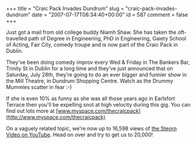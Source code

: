 +++
title = "Craic Pack Invades Dundrum"
slug = "craic-pack-invades-dundrum"
date = "2007-07-17T08:34:40+00:00"
id = 587
comment = false
+++

Just got a mail from old college buddy Niamh Shaw. She has taken the oft-travelled path of Degree in Engineering, PhD in Engineering, Gaiety School of Acting, Fair City, comedy troupe and is now part of the Craic Pack in Dublin.

They've been doing comedy improv every Wed & Friday in The Bankers Bar, Trinity St in Dublin for a long time and they've just announced that on Saturday, July 28th, they’re going to do an ever bigger and funnier show in the Mill Theatre, in Dundrum Shopping Centre. Watch as the Drummy Mummies scatter in fear :-)

If she is even 10% as funny as she was all those years ago in Earlsfort Terrace then you'll be expelling snot at high velocity during this gig. You can find out lots more at [www.myspace.com/thecraicpack](http://www.myspace.com/thecraicpack)

On a vaguely related topic, we're now up to 16,598 views of [the Steorn Video on YouTube](https://www.youtube.com/watch?v=5Q_ESdiF2wM#GU5U2spHI_4). Head on over and try to get us to 20,000!
